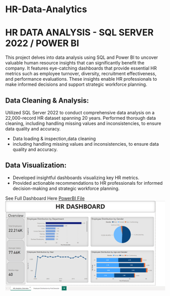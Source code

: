 # HR-Data-Analytics
# HR DATA ANALYSIS - SQL SERVER 2022 / POWER BI
This project delves into data analysis using SQL and Power BI to uncover valuable human resource insights that can significantly benefit the company. It features eye-catching dashboards that provide essential HR metrics such as employee turnover, diversity, recruitment effectiveness, and performance evaluations. These insights enable HR professionals to make informed decisions and support strategic workforce planning.
## Data Cleaning & Analysis:
Utilized SQL Server 2022 to conduct comprehensive data analysis on a 22,000-record HR dataset spanning 20 years.
Performed thorough data cleaning, including handling missing values and inconsistencies, to ensure data quality and accuracy.
- Data loading & inspection,data cleaning
- including handling missing values and inconsistencies, to ensure data quality and accuracy.

## Data Visualization:
- Developed insightful dashboards visualizing key HR metrics.
- Provided actionable recommendations to HR professionals for informed decision-making and strategic workforce planning.

See Full Dashboard Here [PowerBI File](https://app.powerbi.com/links/fB7VqsOU69?ctid=fcf88a03-5fad-4fee-a29b-004f34d4e9d8&pbi_source=linkShare)
![HR_Data_Analysis](HR_Analytics_1.png)



